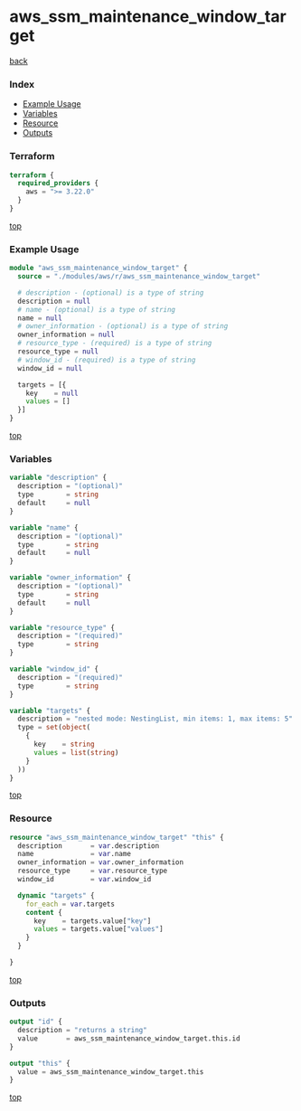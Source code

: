 # aws_ssm_maintenance_window_target

[back](../aws.md)

### Index

- [Example Usage](#example-usage)
- [Variables](#variables)
- [Resource](#resource)
- [Outputs](#outputs)

### Terraform

```terraform
terraform {
  required_providers {
    aws = ">= 3.22.0"
  }
}
```

[top](#index)

### Example Usage

```terraform
module "aws_ssm_maintenance_window_target" {
  source = "./modules/aws/r/aws_ssm_maintenance_window_target"

  # description - (optional) is a type of string
  description = null
  # name - (optional) is a type of string
  name = null
  # owner_information - (optional) is a type of string
  owner_information = null
  # resource_type - (required) is a type of string
  resource_type = null
  # window_id - (required) is a type of string
  window_id = null

  targets = [{
    key    = null
    values = []
  }]
}
```

[top](#index)

### Variables

```terraform
variable "description" {
  description = "(optional)"
  type        = string
  default     = null
}

variable "name" {
  description = "(optional)"
  type        = string
  default     = null
}

variable "owner_information" {
  description = "(optional)"
  type        = string
  default     = null
}

variable "resource_type" {
  description = "(required)"
  type        = string
}

variable "window_id" {
  description = "(required)"
  type        = string
}

variable "targets" {
  description = "nested mode: NestingList, min items: 1, max items: 5"
  type = set(object(
    {
      key    = string
      values = list(string)
    }
  ))
}
```

[top](#index)

### Resource

```terraform
resource "aws_ssm_maintenance_window_target" "this" {
  description       = var.description
  name              = var.name
  owner_information = var.owner_information
  resource_type     = var.resource_type
  window_id         = var.window_id

  dynamic "targets" {
    for_each = var.targets
    content {
      key    = targets.value["key"]
      values = targets.value["values"]
    }
  }

}
```

[top](#index)

### Outputs

```terraform
output "id" {
  description = "returns a string"
  value       = aws_ssm_maintenance_window_target.this.id
}

output "this" {
  value = aws_ssm_maintenance_window_target.this
}
```

[top](#index)